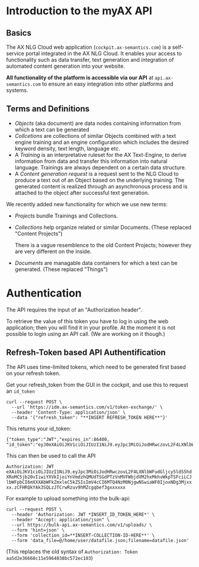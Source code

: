 # Introduction to the myAX API

## Basics
The AX NLG Cloud web application (`cockpit.ax-semantics.com`) is a self-service portal integrated in the AX NLG Cloud. It enables your access to functionality such as data transfer, text generation and integration of automated content generation into your website.

**All functionality of the platform is accessible via our API** at `api.ax-semantics.com` to ensure an easy integration into other platforms and systems.

## Terms and Definitions
* _Objects_ (aka document) are data nodes containing information from which a text can be generated 
* _Collcetions_ are collections of similar Objects combined with a text engine training and an engine configuration which includes the desired keyword density, text length, language etc.
* A _Training_ is an interpretative ruleset for the AX Text-Engine, to derive information from data and transfer this information into natural language. Trainings are always dependent on a certain data structure.
* A _Content generation request_ is a request sent to the NLG Cloud to produce a text out of an Object based on the underlying training. The generated content is realized through an asynchronous process and is attached to the object after successful text generation.

We recently added new functionality for which we use new terms:
* _Projects_ bundle Trainings and Collections.
* _Collections_ help organize related or similar Documents. (These replaced "Content Projects")

  There is a vague resemblence to the old Content Projects; however they are very different on the inside.

* _Documents_ are managable data containers for which a text can be generated.  (These replaced "Things")



# Authentication
The API requires the input of an "Authorization header".

To retrieve the value of this token you have to log in using the web application; then you will find it in your profile. At the moment it is not possible to login using an API call. (We are working on it though.)


## Refresh-Token based API Authentification
The API uses time-limited tokens, which need to be generated first based on your refresh token.

Get your refresh_token from the GUI in the cockpit, and use this to request an `id_token`

```
curl --request POST \
  --url 'https://idm.ax-semantics.com/v1/token-exchange/' \
  --header 'Content-Type: application/json' \
  --data '{"refresh_token": "**INSERT REFRESH_TOKEN HERE**"}'
```

This returns your id_token:
```
{"token_type":"JWT","expires_in":86400, "id_token":"eyJ0eXAiOiJKV1ciOiJIUzI1NiJ9.eyJpc3MiOiJodHRwczovL2F4LXNlbWFudGljcy5ldS5hdXRoMC5jb20vIiwiYXVkIjoiYnVmdzhQMUdTSGdPTzVnMVFWbjdVM2hxMkhvWkpTSFciLCJlbWFpbCI6mXXXAbWFkZmxleC5kZSIsImV4cCI6MTQ4NzM0NjgwNSwiaWF0IjoxNDg3Mjxxxx.zCFHRQkYAk3SQLzJTCrwRzuv9hMZcgqbef3gxxxxxx"}
```

This can then be used to call the API

`Authorization: JWT eXAiOiJKV1ciOiJIUzI1NiJ9.eyJpc3MiOiJodHRwczovL2F4LXNlbWFudGljcy5ldS5hdXRoMC5jb20vIiwiYXVkIjoiYnVmdzhQMUdTSGdPTzVnMVFWbjdVM2hxMkhvWkpTSFciLCJlbWFpbCI6mXXXAbWFkZmxleC5kZSIsImV4cCI6MTQ4NzM0NjgwNSwiaWF0IjoxNDg3Mjxxxx.zCFHRQkYAk3SQLzJTCrwRzuv9hMZcgqbef3gxxxxxx`


For example to upload something into the bulk-api:

```shell
curl --request POST \
  --header 'Authorization: JWT *INSERT_ID_TOKEN_HERE*' \
  --header "Accept: application/json" \
  --url https://bulk-api.ax-semantics.com/v1/uploads/ \
  --form 'hint=json' \
  --form 'collection_id=**INSERT-COLLECTION-ID-HERE**' \
  --form 'data_file=@/home/user/datafile.json;filename=datafile.json'
  ```
  
  
  (This replaces the old syntax of `Authorization: Token aa5d2e36668c11e5964038bc572ec103`)


